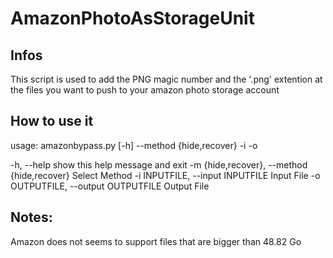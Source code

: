 # AmazonPhotoAsStorageUnit
## Infos
This script is used to add the PNG magic number and the '.png' extention at the files you want to push to your amazon photo storage account

## How to use it 
usage: amazonbypass.py [-h] --method {hide,recover} -i <INPUTFILE> -o <OUTPUTFILE>

-h, --help                                            show this help message and exit
-m {hide,recover}, --method {hide,recover}            Select Method
-i INPUTFILE, --input INPUTFILE                       Input File
-o OUTPUTFILE, --output OUTPUTFILE                    Output File

## Notes:
Amazon does not seems to support files that are bigger than 48.82 Go
